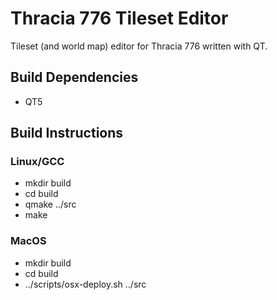 ﻿# Thracia 776 Tileset Editor

Tileset (and world map) editor for Thracia 776 written with QT.

## Build Dependencies

* QT5

## Build Instructions

### Linux/GCC

* mkdir build
* cd build
* qmake ../src
* make

### MacOS

* mkdir build
* cd build
* ../scripts/osx-deploy.sh ../src
